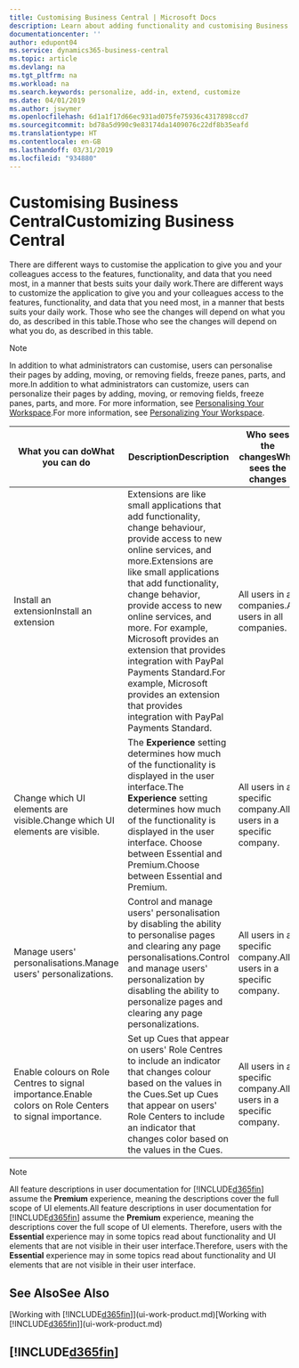 ```yaml
---
title: Customising Business Central | Microsoft Docs
description: Learn about adding functionality and customising Business Central.
documentationcenter: ''
author: edupont04
ms.service: dynamics365-business-central
ms.topic: article
ms.devlang: na
ms.tgt_pltfrm: na
ms.workload: na
ms.search.keywords: personalize, add-in, extend, customize
ms.date: 04/01/2019
ms.author: jswymer
ms.openlocfilehash: 6d1a1f17d66ec931ad075fe75936c4317898ccd7
ms.sourcegitcommit: bd78a5d990c9e83174da1409076c22df8b35eafd
ms.translationtype: HT
ms.contentlocale: en-GB
ms.lasthandoff: 03/31/2019
ms.locfileid: "934880"
---
```

# <a name="customizing-business-central"></a><span data-ttu-id="25183-103">Customising Business Central</span><span class="sxs-lookup"><span data-stu-id="25183-103">Customizing Business Central</span></span>
<span data-ttu-id="25183-104">There are different ways to customise the application to give you and your colleagues access to the features, functionality, and data that you need most, in a manner that bests suits your daily work.</span><span class="sxs-lookup"><span data-stu-id="25183-104">There are different ways to customize the application to give you and your colleagues access to the features, functionality, and data that you need most, in a manner that bests suits your daily work.</span></span> <span data-ttu-id="25183-105">Those who see the changes will depend on what you do, as described in this table.</span><span class="sxs-lookup"><span data-stu-id="25183-105">Those who see the changes will depend on what you do, as described in this table.</span></span>

> [!NOTE]
> <span data-ttu-id="25183-106">In addition to what administrators can customise, users can personalise their pages by adding, moving, or removing fields, freeze panes, parts, and more.</span><span class="sxs-lookup"><span data-stu-id="25183-106">In addition to what administrators can customize, users can personalize their pages by adding, moving, or removing fields, freeze panes, parts, and more.</span></span> <span data-ttu-id="25183-107">For more information, see [Personalising Your Workspace](ui-personalization-user.md).</span><span class="sxs-lookup"><span data-stu-id="25183-107">For more information, see [Personalizing Your Workspace](ui-personalization-user.md).</span></span>

| <span data-ttu-id="25183-108">What you can do</span><span class="sxs-lookup"><span data-stu-id="25183-108">What you can do</span></span>    |  <span data-ttu-id="25183-109">Description</span><span class="sxs-lookup"><span data-stu-id="25183-109">Description</span></span>  |  <span data-ttu-id="25183-110">Who sees the changes</span><span class="sxs-lookup"><span data-stu-id="25183-110">Who sees the changes</span></span>  |  <span data-ttu-id="25183-111">More information</span><span class="sxs-lookup"><span data-stu-id="25183-111">More information</span></span>  |
|-----|---------------|---------|-------|
|<span data-ttu-id="25183-112">Install an extension</span><span class="sxs-lookup"><span data-stu-id="25183-112">Install an extension</span></span>|<span data-ttu-id="25183-113">Extensions are like small applications that add functionality, change behaviour, provide access to new online services, and more.</span><span class="sxs-lookup"><span data-stu-id="25183-113">Extensions are like small applications that add functionality, change behavior, provide access to new online services, and more.</span></span> <span data-ttu-id="25183-114">For example, Microsoft provides an extension that provides integration with PayPal Payments Standard.</span><span class="sxs-lookup"><span data-stu-id="25183-114">For example, Microsoft provides an extension that provides integration with PayPal Payments Standard.</span></span>|<span data-ttu-id="25183-115">All users in all companies.</span><span class="sxs-lookup"><span data-stu-id="25183-115">All users in all companies.</span></span>|[<span data-ttu-id="25183-116">Customising Using Extensions</span><span class="sxs-lookup"><span data-stu-id="25183-116">Customizing Using Extensions</span></span>](ui-extensions.md)|
|<span data-ttu-id="25183-117">Change which UI elements are visible.</span><span class="sxs-lookup"><span data-stu-id="25183-117">Change which UI elements are visible.</span></span>|<span data-ttu-id="25183-118">The **Experience** setting determines how much of the functionality is displayed in the user interface.</span><span class="sxs-lookup"><span data-stu-id="25183-118">The **Experience** setting determines how much of the functionality is displayed in the user interface.</span></span> <span data-ttu-id="25183-119">Choose between Essential and Premium.</span><span class="sxs-lookup"><span data-stu-id="25183-119">Choose between Essential and Premium.</span></span>|<span data-ttu-id="25183-120">All users in a specific company.</span><span class="sxs-lookup"><span data-stu-id="25183-120">All users in a specific company.</span></span>|[<span data-ttu-id="25183-121">Changing Which Features are Displayed</span><span class="sxs-lookup"><span data-stu-id="25183-121">Changing Which Features are Displayed</span></span>](ui-experiences.md)|
|<span data-ttu-id="25183-122">Manage users' personalisations.</span><span class="sxs-lookup"><span data-stu-id="25183-122">Manage users' personalizations.</span></span>|<span data-ttu-id="25183-123">Control and manage users' personalisation by disabling the ability to personalise pages and clearing any page personalisations.</span><span class="sxs-lookup"><span data-stu-id="25183-123">Control and manage users' personalization by disabling the ability to personalize pages and clearing any page personalizations.</span></span>|<span data-ttu-id="25183-124">All users in a specific company.</span><span class="sxs-lookup"><span data-stu-id="25183-124">All users in a specific company.</span></span>|[<span data-ttu-id="25183-125">Managing Personalisation as an Administrator</span><span class="sxs-lookup"><span data-stu-id="25183-125">Managing Personalization as an Administrator</span></span>](ui-personalization-manage.md)|
|<span data-ttu-id="25183-126">Enable colours on Role Centres to signal importance.</span><span class="sxs-lookup"><span data-stu-id="25183-126">Enable colors on Role Centers to signal importance.</span></span>|<span data-ttu-id="25183-127">Set up Cues that appear on users' Role Centres to include an indicator that changes colour based on the values in the Cues.</span><span class="sxs-lookup"><span data-stu-id="25183-127">Set up Cues that appear on users' Role Centers to include an indicator that changes color based on the values in the Cues.</span></span>|<span data-ttu-id="25183-128">All users in a specific company.</span><span class="sxs-lookup"><span data-stu-id="25183-128">All users in a specific company.</span></span>|[<span data-ttu-id="25183-129">Setting Up a Coloured Indicator on Cues</span><span class="sxs-lookup"><span data-stu-id="25183-129">Setting Up a Colored Indicator on Cues</span></span>](admin-how-set-up-colored-indicator-on-cues.md)|

> [!NOTE]
> <span data-ttu-id="25183-130">All feature descriptions in user documentation for [!INCLUDE[d365fin](includes/d365fin_md.md)] assume the **Premium** experience, meaning the descriptions cover the full scope of UI elements.</span><span class="sxs-lookup"><span data-stu-id="25183-130">All feature descriptions in user documentation for [!INCLUDE[d365fin](includes/d365fin_md.md)] assume the **Premium** experience, meaning the descriptions cover the full scope of UI elements.</span></span> <span data-ttu-id="25183-131">Therefore, users with the **Essential** experience may in some topics read about functionality and UI elements that are not visible in their user interface.</span><span class="sxs-lookup"><span data-stu-id="25183-131">Therefore, users with the **Essential** experience may in some topics read about functionality and UI elements that are not visible in their user interface.</span></span>

## <a name="see-also"></a><span data-ttu-id="25183-132">See Also</span><span class="sxs-lookup"><span data-stu-id="25183-132">See Also</span></span>
<span data-ttu-id="25183-133">[Working with [!INCLUDE[d365fin](includes/d365fin_md.md)]](ui-work-product.md)</span><span class="sxs-lookup"><span data-stu-id="25183-133">[Working with [!INCLUDE[d365fin](includes/d365fin_md.md)]](ui-work-product.md)</span></span>  

## [!INCLUDE[d365fin](includes/free_trial_md.md)]  
